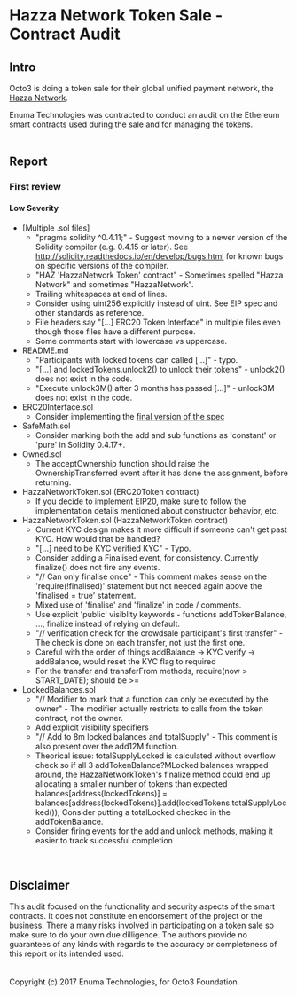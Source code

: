 # Hazza Network Token Sale - Contract Audit

## Intro
Octo3 is doing a token sale for their global unified payment network, the [Hazza Network](https://hazza.network/).

Enuma Technologies was contracted to conduct an audit on the Ethereum smart contracts used during the sale and for managing the tokens.
<br />
<br />

## Report
### First review
#### **Low Severity**
- [Multiple .sol files]
  - "pragma solidity ^0.4.11;" - Suggest moving to a newer version of the Solidity compiler (e.g. 0.4.15 or later). See http://solidity.readthedocs.io/en/develop/bugs.html for known bugs on specific versions of the compiler.
  - "HAZ 'HazzaNetwork Token' contract" - Sometimes spelled "Hazza Network" and sometimes "HazzaNetwork".
  - Trailing whitespaces at end of lines.
  - Consider using uint256 explicitly instead of uint. See EIP spec and other standards as reference.
  - File headers say "[...] ERC20 Token Interface" in multiple files even though those files have a different purpose.
  - Some comments start with lowercase vs uppercase.
- README.md
  - "Participants with locked tokens can called [...]" - typo.
  - "[...] and lockedTokens.unlock2() to unlock their tokens" - unlock2() does not exist in the code.
  - "Execute unlock3M() after 3 months has passed [...]" - unlock3M does not exist in the code.
- ERC20Interface.sol
  - Consider implementing the [final version of the spec](https://github.com/ethereum/EIPs/blob/master/EIPS/eip-20-token-standard.md)
- SafeMath.sol
  - Consider marking both the add and sub functions as 'constant' or 'pure' in Solidity 0.4.17+.
- Owned.sol
  - The acceptOwnership function should raise the OwnershipTransferred event after it has done the assignment, before returning.
- HazzaNetworkToken.sol (ERC20Token contract)
  - If you decide to implement EIP20, make sure to follow the implementation details mentioned about constructor behavior, etc.
- HazzaNetworkToken.sol (HazzaNetworkToken contract)
  - Current KYC design makes it more difficult if someone can't get past KYC. How would that be handled?
  - "[...] need to be KYC verified KYC" - Typo.
  - Consider adding a Finalised event, for consistency. Currently finalize() does not fire any events.
  - "// Can only finalise once" - This comment makes sense on the 'require(!finalised)' statement but not needed again above the 'finalised = true' statement.
  - Mixed use of 'finalise' and 'finalize' in code / comments.
  - Use explicit 'public' visiblity keywords - functions addTokenBalance, ..., finalize instead of relying on default.
  - "// verification check for the crowdsale participant's first transfer" - The check is done on each transfer, not just the first one.
  - Careful with the order of things addBalance -> KYC verify -> addBalance, would reset the KYC flag to required
  - For the transfer and transferFrom methods, require(now > START_DATE); should be >=
- LockedBalances.sol
  - "// Modifier to mark that a function can only be executed by the owner" - The modifier actually restricts to calls from the token contract, not the owner.
  - Add explicit visibility specifiers
  - "// Add to 8m locked balances and totalSupply" - This comment is also present over the add12M function.
  - Theorical issue: totalSupplyLocked is calculated without overflow check so if all 3 addTokenBalance?MLocked balances wrapped around, the HazzaNetworkToken's finalize method could end up allocating a smaller number of tokens than expected balances[address(lockedTokens)] = balances[address(lockedTokens)].add(lockedTokens.totalSupplyLocked()); Consider putting a totalLocked checked in the addTokenBalance.
  - Consider firing events for the add and unlock methods, making it easier to track successful completion
<br />


## Disclaimer
This audit focused on the functionality and security aspects of the smart contracts. It does not constitute en endorsement of the
project or the business. There a many risks involved in participating on a token sale so make sure to do your own due dilligence.
The authors provide no guarantees of any kinds with regards to the accuracy or completeness of this report or its intended used.
<br />
<br />
<br />
Copyright (c) 2017 Enuma Technologies, for Octo3 Foundation.





